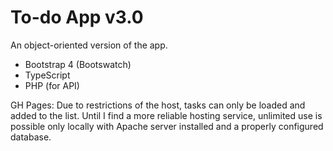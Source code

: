# To-do App v3.0

An object-oriented version of the app.

- Bootstrap 4 (Bootswatch)
- TypeScript
- PHP (for API)

GH Pages: Due to restrictions of the host, tasks can only be loaded and added to the list. Until I find a more reliable hosting service, unlimited use is possible only locally with Apache server installed and a properly configured database.
